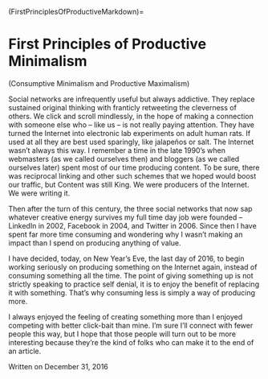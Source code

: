 (FirstPrinciplesOfProductiveMarkdown)=

# First Principles of Productive Minimalism 

(Consumptive Minimalism and Productive Maximalism)

Social networks are infrequently useful but always addictive. They replace sustained original thinking with franticly retweeting the cleverness of others. We click and scroll mindlessly, in the hope of making a connection with someone else who – like us – is not really paying attention. They have turned the Internet into electronic lab experiments on adult human rats. If used at all they are best used sparingly, like jalapeños or salt. The Internet wasn’t always this way. I remember a time in the late 1990’s when webmasters (as we called ourselves then) and bloggers (as we called ourselves later) spent most of our time producing content. To be sure, there was reciprocal linking and other such schemes that we hoped would boost our traffic, but Content was still King. We were producers of the Internet. We were writing it.

Then after the turn of this century, the three social networks that now sap whatever creative energy survives my full time day job were founded – LinkedIn in 2002, Facebook in 2004, and Twitter in 2006. Since then I have spent far more time consuming and wondering why I wasn’t making an impact than I spend on producing anything of value.

I have decided, today, on New Year’s Eve, the last day of 2016, to begin working seriously on producing something on the Internet again, instead of consuming something all the time. The point of giving something up is not strictly speaking to practice self denial, it is to enjoy the benefit of replacing it with something. That’s why consuming less is simply a way of producing more.

I always enjoyed the feeling of creating something more than I enjoyed competing with better click-bait than mine. I’m sure I’ll connect with fewer people this way, but I hope that those people will turn out to be more interesting because they’re the kind of folks who can make it to the end of an article.

Written on December 31, 2016